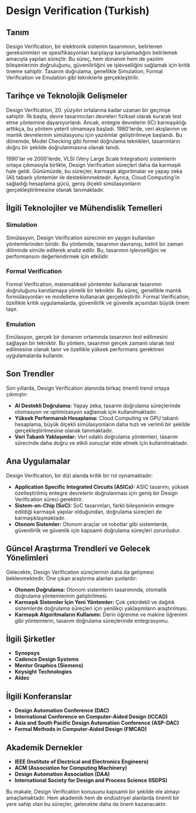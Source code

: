 # Design Verification (Turkish)

## Tanım

Design Verification, bir elektronik sistemin tasarımının, belirlenen gereksinimleri ve spesifikasyonları karşılayıp karşılamadığını belirlemek amacıyla yapılan süreçtir. Bu süreç, hem donanım hem de yazılım bileşenlerinin doğruluğunu, güvenilirliğini ve işlevselliğini sağlamak için kritik öneme sahiptir. Tasarım doğrulama, genellikle Simulation, Formal Verification ve Emulation gibi tekniklerle gerçekleştirilir.

## Tarihçe ve Teknolojik Gelişmeler

Design Verification, 20. yüzyılın ortalarına kadar uzanan bir geçmişe sahiptir. İlk başta, devre tasarımcıları devreleri fiziksel olarak kurarak test etme yöntemine dayanıyorlardı. Ancak, entegre devrelerin (IC) karmaşıklığı arttıkça, bu yöntem yeterli olmamaya başladı. 1980'lerde, veri akışlarının ve mantık devrelerinin simülasyonu için yazılımlar geliştirilmeye başlandı. Bu dönemde, Model Checking gibi formel doğrulama teknikleri, tasarımların doğru bir şekilde doğrulanmasına olanak tanıdı.

1990'lar ve 2000'lerde, VLSI (Very Large Scale Integration) sistemlerin ortaya çıkmasıyla birlikte, Design Verification süreçleri daha da karmaşık hale geldi. Günümüzde, bu süreçler, karmaşık algoritmalar ve yapay zeka (AI) tabanlı yöntemler ile desteklenmektedir. Ayrıca, Cloud Computing'in sağladığı hesaplama gücü, geniş ölçekli simülasyonların gerçekleştirilmesine olanak tanımaktadır.

## İlgili Teknolojiler ve Mühendislik Temelleri

### Simulation

Simülasyon, Design Verification sürecinin en yaygın kullanılan yöntemlerinden biridir. Bu yöntemde, tasarımın davranışı, belirli bir zaman diliminde simüle edilerek analiz edilir. Bu, tasarımın işlevselliğini ve performansını değerlendirmek için etkilidir.

### Formal Verification

Formal Verification, matematiksel yöntemler kullanarak tasarımın doğruluğunu kanıtlamaya yönelik bir tekniktir. Bu süreç, genellikle mantık formülasyonları ve modelleme kullanarak gerçekleştirilir. Formal Verification, özellikle kritik uygulamalarda, güvenilirlik ve güvenlik açısından büyük önem taşır.

### Emulation

Emülasyon, gerçek bir donanım ortamında tasarımın test edilmesini sağlayan bir tekniktir. Bu yöntem, tasarımın gerçek zamanlı olarak test edilmesine olanak tanır ve özellikle yüksek performans gerektiren uygulamalarda kullanılır.

## Son Trendler

Son yıllarda, Design Verification alanında birkaç önemli trend ortaya çıkmıştır:

- **AI Destekli Doğrulama:** Yapay zeka, tasarım doğrulama süreçlerinde otomasyon ve optimizasyon sağlamak için kullanılmaktadır.
- **Yüksek Performanslı Hesaplama:** Cloud Computing ve GPU tabanlı hesaplama, büyük ölçekli simülasyonların daha hızlı ve verimli bir şekilde gerçekleştirilmesine olanak tanımaktadır.
- **Veri Tabanlı Yaklaşımlar:** Veri odaklı doğrulama yöntemleri, tasarım sürecinde daha doğru ve etkili sonuçlar elde etmek için kullanılmaktadır.

## Ana Uygulamalar

Design Verification, bir dizi alanda kritik bir rol oynamaktadır:

- **Application Specific Integrated Circuits (ASICs):** ASIC tasarımı, yüksek özelleştirilmiş entegre devrelerin doğrulanması için geniş bir Design Verification süreci gerektirir.
- **Sistem-on-Chip (SoC):** SoC tasarımları, farklı bileşenlerin entegre edildiği karmaşık yapılar olduğundan, doğrulama süreçleri de karmaşıklaşmaktadır.
- **Otonom Sistemler:** Otonom araçlar ve robotlar gibi sistemlerde, güvenilirlik ve güvenlik için kapsamlı doğrulama süreçleri zorunludur.

## Güncel Araştırma Trendleri ve Gelecek Yönelimleri

Gelecekte, Design Verification süreçlerinin daha da gelişmesi beklenmektedir. Öne çıkan araştırma alanları şunlardır:

- **Otonom Doğrulama:** Otonom sistemlerin tasarımında, otomatik doğrulama yöntemlerinin geliştirilmesi.
- **Karmaşık Sistemler İçin Yeni Yöntemler:** Çok çekirdekli ve dağıtık sistemlerde doğrulama süreçleri için yenilikçi yaklaşımların araştırılması.
- **Karmaşık Algoritmaların Kullanımı:** Derin öğrenme ve makine öğrenimi gibi yöntemlerin, tasarım doğrulama süreçlerinde entegrasyonu.

## İlgili Şirketler

- **Synopsys**
- **Cadence Design Systems**
- **Mentor Graphics (Siemens)**
- **Keysight Technologies**
- **Aldec**

## İlgili Konferanslar

- **Design Automation Conference (DAC)**
- **International Conference on Computer-Aided Design (ICCAD)**
- **Asia and South Pacific Design Automation Conference (ASP-DAC)**
- **Formal Methods in Computer-Aided Design (FMCAD)**

## Akademik Dernekler

- **IEEE (Institute of Electrical and Electronics Engineers)**
- **ACM (Association for Computing Machinery)**
- **Design Automation Association (DAA)**
- **International Society for Design and Process Science (ISDPS)**

Bu makale, Design Verification konusunu kapsamlı bir şekilde ele almayı amaçlamaktadır. Hem akademik hem de endüstriyel alanlarda önemli bir yere sahip olan bu süreçler, gelecekte daha da önem kazanacaktır.